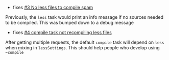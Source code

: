 - fixes [#3 No less files to compile spam](https://github.com/softprops/less-sbt/issues/5)

Previously, the `less` task would print an info message if no sources needed to be compiled. This was bumped down to a
debug message

- fixes [#4 compile task not recompiling less files](https://github.com/softprops/less-sbt/issues/4)

After getting multiple requests, the default `compile` task will depend on `less` when mixing in `lessSettings`. This 
should help people who develop using `~compile` 
